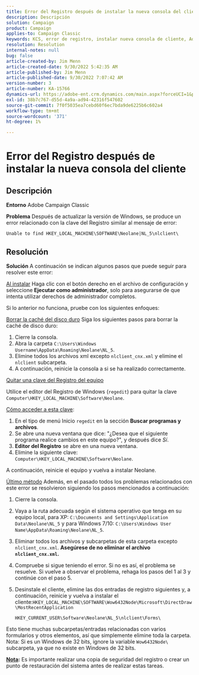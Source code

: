 ```yaml
---
title: Error del Registro después de instalar la nueva consola del cliente
description: Descripción
solution: Campaign
product: Campaign
applies-to: Campaign Classic
keywords: KCS, error de registro, instalar nueva consola de cliente, Adobe Campaign Classic, solución de problemas, borrar caché, regedit, clave de registro
resolution: Resolution
internal-notes: null
bug: false
article-created-by: Jim Menn
article-created-date: 9/30/2022 5:42:35 AM
article-published-by: Jim Menn
article-published-date: 9/30/2022 7:07:42 AM
version-number: 3
article-number: KA-15766
dynamics-url: https://adobe-ent.crm.dynamics.com/main.aspx?forceUCI=1&pagetype=entityrecord&etn=knowledgearticle&id=d210f2ad-8240-ed11-9db1-0022480866ad
exl-id: 38b7c767-d55d-4a9a-ad94-42316f547602
source-git-commit: 7f0f5035ea7cebd60f6ec7bda9de6225b6c602a4
workflow-type: tm+mt
source-wordcount: '371'
ht-degree: 1%

---
```


# Error del Registro después de instalar la nueva consola del cliente

## Descripción


<b>Entorno</b>
Adobe Campaign Classic

<b>Problema</b>
Después de actualizar la versión de Windows, se produce un error relacionado con la clave del Registro similar al mensaje de error:


```
Unable to find HKEY_LOCAL_MACHINE\SOFTWARE\Neolane|NL_5\nlclient\
```



## Resolución


<b>Solución</b>
A continuación se indican algunos pasos que puede seguir para resolver este error:

<u>Al instalar</u>
Haga clic con el botón derecho en el archivo de configuración y seleccione <b>Ejecutar como administrador</b>, solo para asegurarse de que intenta utilizar derechos de administrador completos.

Si lo anterior no funciona, pruebe con los siguientes enfoques:

<u>Borrar la caché del disco duro</u>
Siga los siguientes pasos para borrar la caché de disco duro:

1. Cierre la consola.
2. Abra la carpeta `C:\Users\Windows Username\AppData\Roaming\Neolane\NL_5`.
3. Elimine todos los archivos xml excepto `nlclient_cnx.xml` y elimine el `nlclient` subcarpeta.
4. A continuación, reinicie la consola a si se ha realizado correctamente.


<u>Quitar una clave del Registro del equipo</u>

Utilice el editor del Registro de Windows (`regedit`) para quitar la clave `Computer\HKEY_LOCAL_MACHINE\Software\Neolane`.

<u>Cómo acceder a esta clave</u>:

1. En el tipo de menú Inicio `regedit` en la sección <b>Buscar programas y archivos</b>.
2. Se abre una nueva ventana que dice: &quot;¿Desea que el siguiente programa realice cambios en este equipo?&quot;, y después dice *Sí*.
3. <b>Editor del Registro</b> se abre en una nueva ventana.
4. Elimine la siguiente clave: `Computer\HKEY_LOCAL_MACHINE\Software\Neolane`.


A continuación, reinicie el equipo y vuelva a instalar Neolane.

<u>Último método</u>
Además, en el pasado todos los problemas relacionados con este error se resolvieron siguiendo los pasos mencionados a continuación:

1. Cierre la consola.
2. Vaya a la ruta adecuada según el sistema operativo que tenga en su equipo local, para XP: `C:\Documents and Settings\Application Data\Neolane\NL_5` y para Windows 7/10: `C:\Users\Windows User Name\AppData\Roaming\Neolane\NL_5`.
3. Eliminar todos los archivos y subcarpetas de esta carpeta excepto `nlclient_cnx.xml`. <b>Asegúrese de no eliminar el archivo `nlclient_cnx.xml`.</b>
4. Compruebe si sigue teniendo el error. Si no es así, el problema se resuelve. Si vuelve a observar el problema, rehaga los pasos del 1 al 3 y continúe con el paso 5.
5. Desinstale el cliente, elimine las dos entradas de registro siguientes y, a continuación, reinicie y vuelva a instalar el cliente:`HKEY_LOCAL_MACHINE\SOFTWARE\Wow6432Node\Microsoft\DirectDraw\MostRecentApplication`

   `HKEY_CURRENT_USER\Software\Neolane\NL_5\nlclient\Forms\`


Esto tiene muchas subcarpetas/entradas relacionadas con varios formularios y otros elementos, así que simplemente elimine toda la carpeta.
Nota: Si es un Windows de 32 bits, ignore la variable `Wow6432Node\` subcarpeta, ya que no existe en Windows de 32 bits.

<u><b>Nota</b></u><b>:</b> Es importante realizar una copia de seguridad del registro o crear un punto de restauración del sistema antes de realizar estas tareas.
